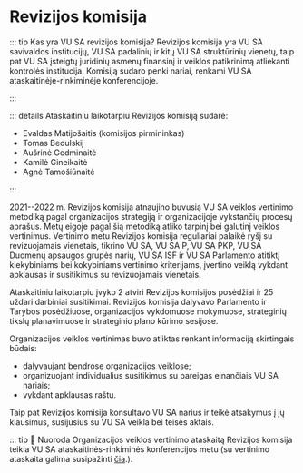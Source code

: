 # Revizijos komisija

::: tip Kas yra VU SA revizijos komisija?
Revizijos komisija yra VU SA savivaldos institucijų, VU SA padalinių ir
kitų VU SA struktūrinių vienetų, taip pat VU SA įsteigtų juridinių
asmenų finansinį ir veiklos patikrinimą atliekanti kontrolės
institucija. Komisiją sudaro penki nariai, renkami VU SA
ataskaitinėje-rinkiminėje konferencijoje.

:::

::: details Ataskaitiniu laikotarpiu Revizijos komisiją sudarė:

-   Evaldas Matijošaitis (komisijos pirmininkas)
-   Tomas Bedulskij
-   Aušrinė Gedminaitė
-   Kamilė Gineikaitė
-   Agnė Tamošiūnaitė

:::

2021--2022 m. Revizijos komisija atnaujino buvusią VU SA veiklos
vertinimo metodiką pagal organizacijos strategiją ir organizacijoje
vykstančių procesų aprašus. Metų eigoje pagal šią metodiką atliko
tarpinį bei galutinį veiklos vertinimus. Vertinimo metu Revizijos
komisija reguliariai palaikė ryšį su revizuojamais vienetais, tikrino VU
SA, VU SA P, VU SA PKP, VU SA Duomenų apsaugos grupės narių, VU SA ISF
ir VU SA Parlamento atitiktį kiekybiniams bei kokybiniams vertinimo
kriterijams, įvertino veiklą vykdant apklausas ir susitikimus su
revizuojamais vienetais.

Ataskaitiniu laikotarpiu įvyko 2 atviri Revizijos komisijos posėdžiai ir
25 uždari darbiniai susitikimai. Revizijos komisija dalyvavo Parlamento
ir Tarybos posėdžiuose, organizacijos vykdomuose mokymuose, strateginių
tikslų planavimuose ir strateginio plano kūrimo sesijose.

Organizacijos
veiklos vertinimas buvo atliktas renkant informaciją skirtingais būdais:
- dalyvaujant bendrose organizacijos veiklose;
- organizuojant individualius
susitikimus su pareigas einančiais VU SA nariais;
- vykdant apklausas raštu.

Taip pat Revizijos komisija konsultavo VU SA narius ir teikė
atsakymus į jų klausimus, susijusius su VU SA veikla bei teisės aktais.

::: tip :link: Nuoroda
Organizacijos veiklos vertinimo ataskaitą Revizijos komisija teikia VU
SA ataskaitinės-rinkiminės konferencijos metu (su vertinimo ataskaita
galima susipažinti
[čia](/lt/veiklos-ir-tyrimu-ataskaitos).).
